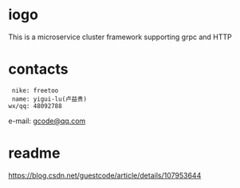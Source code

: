 # iogo
This is a microservice cluster framework supporting grpc and HTTP

# contacts
     nike: freetoo 
     name: yigui-lu(卢益贵)
    wx/qq: 48092788
   e-mail: gcode@qq.com

# readme
https://blog.csdn.net/guestcode/article/details/107953644

